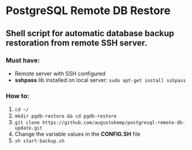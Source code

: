 # PostgreSQL Remote DB Restore
## Shell script for automatic database backup restoration from remote SSH server.

### Must have:
- Remote server with SSH configured
- **sshpass** lib installed on local server: ```sudo apt-get install sshpass```

### How to:
1. ```cd ~/```
2. ```mkdir pgdb-restore && cd pgdb-restore```
3. ```git clone https://github.com/augustokemp/postgresql-remote-db-update.git```
4. Change the variable values in the **CONFIG.SH** file
5. ```sh start-backup.sh```
